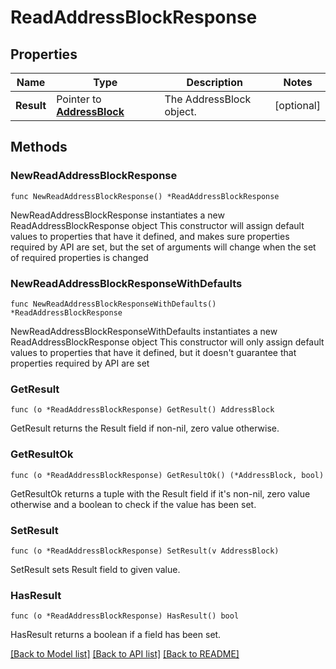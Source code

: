 # ReadAddressBlockResponse

## Properties

Name | Type | Description | Notes
------------ | ------------- | ------------- | -------------
**Result** | Pointer to [**AddressBlock**](AddressBlock.md) | The AddressBlock object. | [optional] 

## Methods

### NewReadAddressBlockResponse

`func NewReadAddressBlockResponse() *ReadAddressBlockResponse`

NewReadAddressBlockResponse instantiates a new ReadAddressBlockResponse object
This constructor will assign default values to properties that have it defined,
and makes sure properties required by API are set, but the set of arguments
will change when the set of required properties is changed

### NewReadAddressBlockResponseWithDefaults

`func NewReadAddressBlockResponseWithDefaults() *ReadAddressBlockResponse`

NewReadAddressBlockResponseWithDefaults instantiates a new ReadAddressBlockResponse object
This constructor will only assign default values to properties that have it defined,
but it doesn't guarantee that properties required by API are set

### GetResult

`func (o *ReadAddressBlockResponse) GetResult() AddressBlock`

GetResult returns the Result field if non-nil, zero value otherwise.

### GetResultOk

`func (o *ReadAddressBlockResponse) GetResultOk() (*AddressBlock, bool)`

GetResultOk returns a tuple with the Result field if it's non-nil, zero value otherwise
and a boolean to check if the value has been set.

### SetResult

`func (o *ReadAddressBlockResponse) SetResult(v AddressBlock)`

SetResult sets Result field to given value.

### HasResult

`func (o *ReadAddressBlockResponse) HasResult() bool`

HasResult returns a boolean if a field has been set.


[[Back to Model list]](../README.md#documentation-for-models) [[Back to API list]](../README.md#documentation-for-api-endpoints) [[Back to README]](../README.md)


